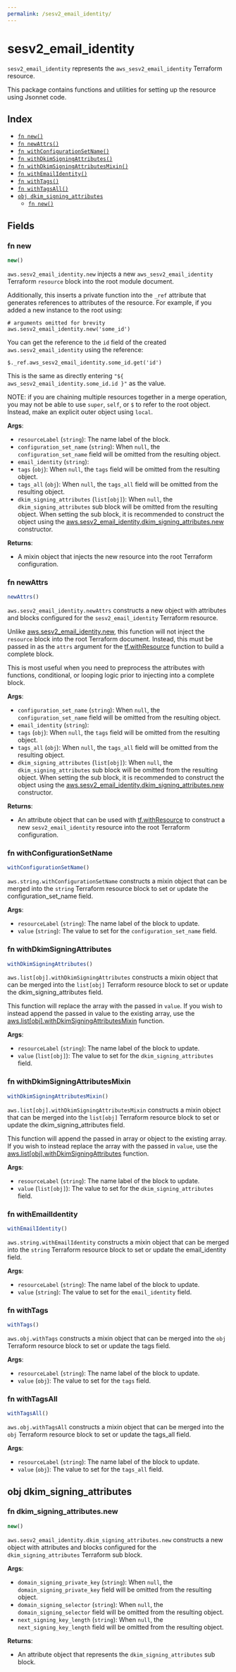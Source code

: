 ```yaml
---
permalink: /sesv2_email_identity/
---
```


# sesv2_email_identity

`sesv2_email_identity` represents the `aws_sesv2_email_identity` Terraform resource.



This package contains functions and utilities for setting up the resource using Jsonnet code.


## Index

* [`fn new()`](#fn-new)
* [`fn newAttrs()`](#fn-newattrs)
* [`fn withConfigurationSetName()`](#fn-withconfigurationsetname)
* [`fn withDkimSigningAttributes()`](#fn-withdkimsigningattributes)
* [`fn withDkimSigningAttributesMixin()`](#fn-withdkimsigningattributesmixin)
* [`fn withEmailIdentity()`](#fn-withemailidentity)
* [`fn withTags()`](#fn-withtags)
* [`fn withTagsAll()`](#fn-withtagsall)
* [`obj dkim_signing_attributes`](#obj-dkim_signing_attributes)
  * [`fn new()`](#fn-dkim_signing_attributesnew)

## Fields

### fn new

```ts
new()
```


`aws.sesv2_email_identity.new` injects a new `aws_sesv2_email_identity` Terraform `resource`
block into the root module document.

Additionally, this inserts a private function into the `_ref` attribute that generates references to attributes of the
resource. For example, if you added a new instance to the root using:

    # arguments omitted for brevity
    aws.sesv2_email_identity.new('some_id')

You can get the reference to the `id` field of the created `aws.sesv2_email_identity` using the reference:

    $._ref.aws_sesv2_email_identity.some_id.get('id')

This is the same as directly entering `"${ aws_sesv2_email_identity.some_id.id }"` as the value.

NOTE: if you are chaining multiple resources together in a merge operation, you may not be able to use `super`, `self`,
or `$` to refer to the root object. Instead, make an explicit outer object using `local`.

**Args**:
  - `resourceLabel` (`string`): The name label of the block.
  - `configuration_set_name` (`string`):  When `null`, the `configuration_set_name` field will be omitted from the resulting object.
  - `email_identity` (`string`): 
  - `tags` (`obj`):  When `null`, the `tags` field will be omitted from the resulting object.
  - `tags_all` (`obj`):  When `null`, the `tags_all` field will be omitted from the resulting object.
  - `dkim_signing_attributes` (`list[obj]`):  When `null`, the `dkim_signing_attributes` sub block will be omitted from the resulting object. When setting the sub block, it is recommended to construct the object using the [aws.sesv2_email_identity.dkim_signing_attributes.new](#fn-sesv2_email_identitydkim_signing_attributesnew) constructor.

**Returns**:
- A mixin object that injects the new resource into the root Terraform configuration.


### fn newAttrs

```ts
newAttrs()
```


`aws.sesv2_email_identity.newAttrs` constructs a new object with attributes and blocks configured for the `sesv2_email_identity`
Terraform resource.

Unlike [aws.sesv2_email_identity.new](#fn-sesv2_email_identitynew), this function will not inject the `resource`
block into the root Terraform document. Instead, this must be passed in as the `attrs` argument for the
[tf.withResource](https://github.com/tf-libsonnet/core/tree/main/docs#fn-withresource) function to build a complete block.

This is most useful when you need to preprocess the attributes with functions, conditional, or looping logic prior to
injecting into a complete block.

**Args**:
  - `configuration_set_name` (`string`):  When `null`, the `configuration_set_name` field will be omitted from the resulting object.
  - `email_identity` (`string`): 
  - `tags` (`obj`):  When `null`, the `tags` field will be omitted from the resulting object.
  - `tags_all` (`obj`):  When `null`, the `tags_all` field will be omitted from the resulting object.
  - `dkim_signing_attributes` (`list[obj]`):  When `null`, the `dkim_signing_attributes` sub block will be omitted from the resulting object. When setting the sub block, it is recommended to construct the object using the [aws.sesv2_email_identity.dkim_signing_attributes.new](#fn-sesv2_email_identitydkim_signing_attributesnew) constructor.

**Returns**:
  - An attribute object that can be used with [tf.withResource](https://github.com/tf-libsonnet/core/tree/main/docs#fn-withresource) to construct a new `sesv2_email_identity` resource into the root Terraform configuration.


### fn withConfigurationSetName

```ts
withConfigurationSetName()
```

`aws.string.withConfigurationSetName` constructs a mixin object that can be merged into the `string`
Terraform resource block to set or update the configuration_set_name field.



**Args**:
  - `resourceLabel` (`string`): The name label of the block to update.
  - `value` (`string`): The value to set for the `configuration_set_name` field.


### fn withDkimSigningAttributes

```ts
withDkimSigningAttributes()
```

`aws.list[obj].withDkimSigningAttributes` constructs a mixin object that can be merged into the `list[obj]`
Terraform resource block to set or update the dkim_signing_attributes field.

This function will replace the array with the passed in `value`. If you wish to instead append the
passed in value to the existing array, use the [aws.list[obj].withDkimSigningAttributesMixin](TODO) function.


**Args**:
  - `resourceLabel` (`string`): The name label of the block to update.
  - `value` (`list[obj]`): The value to set for the `dkim_signing_attributes` field.


### fn withDkimSigningAttributesMixin

```ts
withDkimSigningAttributesMixin()
```

`aws.list[obj].withDkimSigningAttributesMixin` constructs a mixin object that can be merged into the `list[obj]`
Terraform resource block to set or update the dkim_signing_attributes field.

This function will append the passed in array or object to the existing array. If you wish
to instead replace the array with the passed in `value`, use the [aws.list[obj].withDkimSigningAttributes](TODO)
function.


**Args**:
  - `resourceLabel` (`string`): The name label of the block to update.
  - `value` (`list[obj]`): The value to set for the `dkim_signing_attributes` field.


### fn withEmailIdentity

```ts
withEmailIdentity()
```

`aws.string.withEmailIdentity` constructs a mixin object that can be merged into the `string`
Terraform resource block to set or update the email_identity field.



**Args**:
  - `resourceLabel` (`string`): The name label of the block to update.
  - `value` (`string`): The value to set for the `email_identity` field.


### fn withTags

```ts
withTags()
```

`aws.obj.withTags` constructs a mixin object that can be merged into the `obj`
Terraform resource block to set or update the tags field.



**Args**:
  - `resourceLabel` (`string`): The name label of the block to update.
  - `value` (`obj`): The value to set for the `tags` field.


### fn withTagsAll

```ts
withTagsAll()
```

`aws.obj.withTagsAll` constructs a mixin object that can be merged into the `obj`
Terraform resource block to set or update the tags_all field.



**Args**:
  - `resourceLabel` (`string`): The name label of the block to update.
  - `value` (`obj`): The value to set for the `tags_all` field.


## obj dkim_signing_attributes



### fn dkim_signing_attributes.new

```ts
new()
```


`aws.sesv2_email_identity.dkim_signing_attributes.new` constructs a new object with attributes and blocks configured for the `dkim_signing_attributes`
Terraform sub block.



**Args**:
  - `domain_signing_private_key` (`string`):  When `null`, the `domain_signing_private_key` field will be omitted from the resulting object.
  - `domain_signing_selector` (`string`):  When `null`, the `domain_signing_selector` field will be omitted from the resulting object.
  - `next_signing_key_length` (`string`):  When `null`, the `next_signing_key_length` field will be omitted from the resulting object.

**Returns**:
  - An attribute object that represents the `dkim_signing_attributes` sub block.
